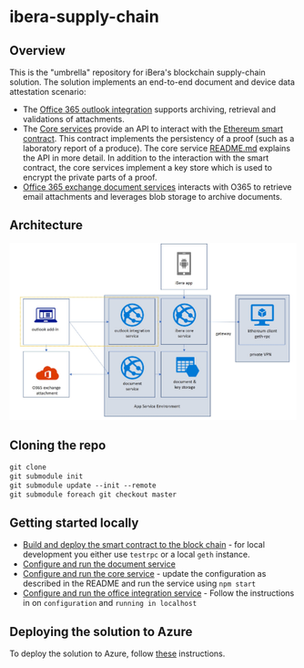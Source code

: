 # ibera-supply-chain

## Overview
This is the "umbrella" repository for iBera's blockchain supply-chain solution. The solution implements an end-to-end document and device data attestation scenario:
* The [Office 365 outlook integration](https://github.com/CatalystCode/ibera-office-integration) supports archiving, retrieval and validations of attachments. 
* The [Core services](https://github.com/CatalystCode/ibera-services) provide an API to interact with the [Ethereum smart contract](https://github.com/CatalystCode/ibera-smart-contracts). This contract implements the persistency of a proof (such as a laboratory report of a produce). The core service [README.md](https://github.com/CatalystCode/ibera-services/blob/master/README.MD) explains the API in more detail. In addition to the interaction with the smart contract, the core services implement a key store which is used to encrypt the private parts of a proof. 
* [Office 365 exchange document services](https://github.com/CatalystCode/ibera-document-service) interacts with O365 to retrieve email attachments and leverages blob storage to archive documents.

## Architecture
![Architecture overview](./diagrams/architecture.jpg)

## Cloning the repo
```
git clone
git submodule init 
git submodule update --init --remote
git submodule foreach git checkout master
```

## Getting started locally
* [Build and deploy the smart contract to the block chain](https://github.com/CatalystCode/ibera-smart-contracts/blob/master/README.md) - for local development you either use `testrpc` or a local `geth` instance.
* [Configure and run the document service](https://github.com/CatalystCode/ibera-document-service) 
* [Configure and run the core service](https://github.com/CatalystCode/ibera-services) - update the configuration as described in the README and run the service using `npm start`
* [Configure and run the office integration service](https://github.com/CatalystCode/ibera-office-integration) - Follow the instructions in on `configuration` and `running in localhost`

## Deploying the solution to Azure
To deploy the solution to Azure, follow [these](azure-deployment) instructions.

